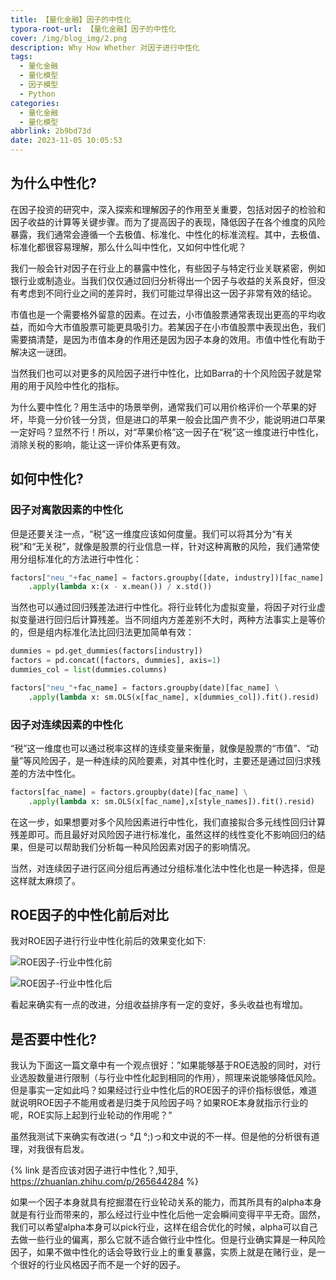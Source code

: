 ```yaml
---
title: 【量化金融】因子的中性化
typora-root-url: 【量化金融】因子的中性化
cover: /img/blog_img/2.png
description: Why How Whether 对因子进行中性化
tags:
  - 量化金融
  - 量化模型
  - 因子模型
  - Python
categories:
  - 量化金融
  - 量化模型
abbrlink: 2b9bd73d
date: 2023-11-05 10:05:53
---
```




## 为什么中性化?

在因子投资的研究中，深入探索和理解因子的作用至关重要，包括对因子的检验和因子收益的计算等关键步骤。而为了提高因子的表现，降低因子在各个维度的风险暴露，我们通常会遵循一个去极值、标准化、中性化的标准流程。其中，去极值、标准化都很容易理解，那么什么叫中性化，又如何中性化呢？

我们一般会针对因子在行业上的暴露中性化，有些因子与特定行业关联紧密，例如银行业或制造业。当我们仅仅通过回归分析得出一个因子与收益的关系良好，但没有考虑到不同行业之间的差异时，我们可能过早得出这一因子非常有效的结论。

市值也是一个需要格外留意的因素。在过去，小市值股票通常表现出更高的平均收益，而如今大市值股票可能更具吸引力。若某因子在小市值股票中表现出色，我们需要搞清楚，是因为市值本身的作用还是因为因子本身的效用。市值中性化有助于解决这一谜团。

当然我们也可以对更多的风险因子进行中性化，比如Barra的十个风险因子就是常用的用于风险中性化的指标。

为什么要中性化？用生活中的场景举例，通常我们可以用价格评价一个苹果的好坏，毕竟一分价钱一分货，但是进口的苹果一般会比国产贵不少，能说明进口苹果一定好吗？显然不行！所以，对“苹果价格”这一因子在“税”这一维度进行中性化，消除关税的影响，能让这一评价体系更有效。

## 如何中性化?

### 因子对离散因素的中性化

但是还要关注一点，“税”这一维度应该如何度量。我们可以将其分为“有关税”和“无关税”，就像是股票的行业信息一样，针对这种离散的风险，我们通常使用分组标准化的方法进行中性化：

```python
factors["neu_"+fac_name] = factors.groupby([date, industry])[fac_name] \
	.apply(lambda x:(x - x.mean()) / x.std())
```

当然也可以通过回归残差法进行中性化。将行业转化为虚拟变量，将因子对行业虚拟变量进行回归后计算残差。当不同组内方差差别不大时，两种方法事实上是等价的，但是组内标准化法比回归法更加简单有效：

```python
dummies = pd.get_dummies(factors[industry])
factors = pd.concat([factors, dummies], axis=1)
dummies_col = list(dummies.columns)

factors["neu_"+fac_name] = factors.groupby(date)[fac_name] \
	.apply(lambda x: sm.OLS(x[fac_name], x[dummies_col]).fit().resid)
```

### 因子对连续因素的中性化

“税”这一维度也可以通过税率这样的连续变量来衡量，就像是股票的“市值”、“动量”等风险因子，是一种连续的风险要素，对其中性化时，主要还是通过回归求残差的方法中性化。

```python
factors[fac_name] = factors.groupby(date)[fac_name] \
	.apply(lambda x: sm.OLS(x[fac_name],x[style_names]).fit().resid)
```

在这一步，如果想要对多个风险因素进行中性化，我们直接拟合多元线性回归计算残差即可。而且最好对风险因子进行标准化，虽然这样的线性变化不影响回归的结果，但是可以帮助我们分析每一种风险因素对因子的影响情况。

当然，对连续因子进行区间分组后再通过分组标准化法中性化也是一种选择，但是这样就太麻烦了。

## ROE因子的中性化前后对比

我对ROE因子进行行业中性化前后的效果变化如下:

![ROE因子-行业中性化前](ROE因子-行业中性化前.png)

![ROE因子-行业中性化后](ROE因子-行业中性化后.png)

看起来确实有一点的改进，分组收益排序有一定的变好，多头收益也有增加。

## 是否要中性化?

我认为下面这一篇文章中有一个观点很好：”如果能够基于ROE选股的同时，对行业选股数量进行限制（与行业中性化起到相同的作用），照理来说能够降低风险。但是事实一定如此吗？如果经过行业中性化后的ROE因子的评价指标很低，难道就说明ROE因子不能用或者是归类于风险因子吗？如果ROE本身就指示行业的呢，ROE实际上起到行业轮动的作用呢？”

虽然我测试下来确实有改进(っ °Д °;)っ和文中说的不一样。但是他的分析很有道理，对我很有启发。



{% link 是否应该对因子进行中性化？,知乎, https://zhuanlan.zhihu.com/p/265644284 %}



如果一个因子本身就具有挖掘潜在行业轮动关系的能力，而其所具有的alpha本身就是有行业而带来的，那么经过行业中性化后他一定会瞬间变得平平无奇。固然，我们可以希望alpha本身可以pick行业，这样在组合优化的时候，alpha可以自己去做一些行业的偏离，那么它就不适合做行业中性化。但是行业确实算是一种风险因子，如果不做中性化的话会导致行业上的重复暴露，实质上就是在赌行业，是一个很好的行业风格因子而不是一个好的因子。

